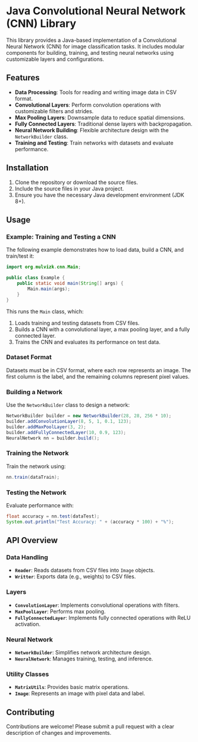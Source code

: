 # Java Convolutional Neural Network (CNN) Library

This library provides a Java-based implementation of a Convolutional Neural Network (CNN) for image classification tasks. It includes modular components for building, training, and testing neural networks using customizable layers and configurations.

## Features
- **Data Processing**: Tools for reading and writing image data in CSV format.
- **Convolutional Layers**: Perform convolution operations with customizable filters and strides.
- **Max Pooling Layers**: Downsample data to reduce spatial dimensions.
- **Fully Connected Layers**: Traditional dense layers with backpropagation.
- **Neural Network Building**: Flexible architecture design with the `NetworkBuilder` class.
- **Training and Testing**: Train networks with datasets and evaluate performance.

## Installation
1. Clone the repository or download the source files.
2. Include the source files in your Java project.
3. Ensure you have the necessary Java development environment (JDK 8+).

## Usage

### Example: Training and Testing a CNN
The following example demonstrates how to load data, build a CNN, and train/test it:

```java
import org.mulvizk.cnn.Main;

public class Example {
    public static void main(String[] args) {
        Main.main(args);
    }
}
```

This runs the `Main` class, which:
1. Loads training and testing datasets from CSV files.
2. Builds a CNN with a convolutional layer, a max pooling layer, and a fully connected layer.
3. Trains the CNN and evaluates its performance on test data.

### Dataset Format
Datasets must be in CSV format, where each row represents an image. The first column is the label, and the remaining columns represent pixel values.

### Building a Network
Use the `NetworkBuilder` class to design a network:
```java
NetworkBuilder builder = new NetworkBuilder(28, 28, 256 * 10);
builder.addConvolutionLayer(8, 5, 1, 0.1, 123);
builder.addMaxPoolLayer(3, 2);
builder.addFullyConnectedLayer(10, 0.9, 123);
NeuralNetwork nn = builder.build();
```

### Training the Network
Train the network using:
```java
nn.train(dataTrain);
```

### Testing the Network
Evaluate performance with:
```java
float accuracy = nn.test(dataTest);
System.out.println("Test Accuracy: " + (accuracy * 100) + "%");
```

## API Overview

### Data Handling
- **`Reader`**: Reads datasets from CSV files into `Image` objects.
- **`Writter`**: Exports data (e.g., weights) to CSV files.

### Layers
- **`ConvolutionLayer`**: Implements convolutional operations with filters.
- **`MaxPoolLayer`**: Performs max pooling.
- **`FullyConnectedLayer`**: Implements fully connected operations with ReLU activation.

### Neural Network
- **`NetworkBuilder`**: Simplifies network architecture design.
- **`NeuralNetwork`**: Manages training, testing, and inference.

### Utility Classes
- **`MatrixUtils`**: Provides basic matrix operations.
- **`Image`**: Represents an image with pixel data and label.

## Contributing
Contributions are welcome! Please submit a pull request with a clear description of changes and improvements.

